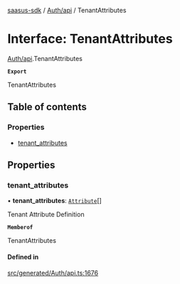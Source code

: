 [saasus-sdk](../README.md) / [Auth/api](../modules/Auth_api.md) / TenantAttributes

# Interface: TenantAttributes

[Auth/api](../modules/Auth_api.md).TenantAttributes

**`Export`**

TenantAttributes

## Table of contents

### Properties

- [tenant\_attributes](Auth_api.TenantAttributes.md#tenant_attributes)

## Properties

### tenant\_attributes

• **tenant\_attributes**: [`Attribute`](Auth_api.Attribute.md)[]

Tenant Attribute Definition

**`Memberof`**

TenantAttributes

#### Defined in

[src/generated/Auth/api.ts:1676](https://github.com/saasus-platform/saasus-sdk-javascript/blob/997c544/src/generated/Auth/api.ts#L1676)
